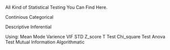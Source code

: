 All Kind of Statistical Testing You Can Find Here.

Continious 
Categorical


Descriptive 
Inferential 

Using:
      Mean
      Mode
      Varience
      VIF
      STD
      Z_score
      T Test
      Chi_square Test
      Anova Test
      Mutual Information
      Algorithmatic 
